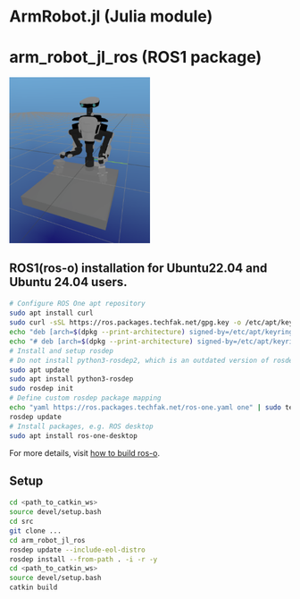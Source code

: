 # ArmRobot.jl (Julia module)
# arm_robot_jl_ros (ROS1 package)
<img src="docs/img/meshcat.png" title="Meshcat" width="50%">

## ROS1(ros-o) installation for Ubuntu22.04 and Ubuntu 24.04 users.
```bash
# Configure ROS One apt repository
sudo apt install curl
sudo curl -sSL https://ros.packages.techfak.net/gpg.key -o /etc/apt/keyrings/ros-one-keyring.gpg
echo "deb [arch=$(dpkg --print-architecture) signed-by=/etc/apt/keyrings/ros-one-keyring.gpg] https://ros.packages.techfak.net $(lsb_release -cs) main" | sudo tee /etc/apt/sources.list.d/ros1.list
echo "# deb [arch=$(dpkg --print-architecture) signed-by=/etc/apt/keyrings/ros-one-keyring.gpg] https://ros.packages.techfak.net $(lsb_release -cs) main-dbg" | sudo tee -a /etc/apt/sources.list.d/ros1.list
# Install and setup rosdep
# Do not install python3-rosdep2, which is an outdated version of rosdep shipped via the Ubuntu repositories (instead of ROS)!
sudo apt update
sudo apt install python3-rosdep
sudo rosdep init
# Define custom rosdep package mapping
echo "yaml https://ros.packages.techfak.net/ros-one.yaml one" | sudo tee /etc/ros/rosdep/sources.list.d/1-ros-one.list
rosdep update
# Install packages, e.g. ROS desktop
sudo apt install ros-one-desktop
```
For more details, visit [how to build ros-o](https://ros.packages.techfak.net).


## Setup
```bash
cd <path_to_catkin_ws>
source devel/setup.bash
cd src
git clone ...
cd arm_robot_jl_ros
rosdep update --include-eol-distro
rosdep install --from-path . -i -r -y
cd <path_to_catkin_ws>
source devel/setup.bash
catkin build
```